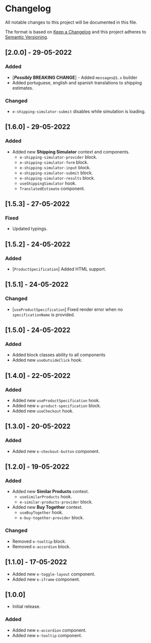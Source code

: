 # Changelog

All notable changes to this project will be documented in this file.

The format is based on [Keep a Changelog](http://keepachangelog.com/en/1.0.0/)
and this project adheres to [Semantic Versioning](http://semver.org/spec/v2.0.0.html).

## [2.0.0] - 29-05-2022

### Added

- [***Possibly* BREAKING CHANGE**] - Added `messages@1.x` builder
- Added portuguese, english and spanish translations to shipping estimates.

### Changed

- `e-shipping-simulator-submit` disables while simulation is loading.

## [1.6.0] - 29-05-2022

### Added

- Added new **Shipping Simulator** context and components.
  - `e-shipping-simulator-provider` block.
  - `e-shipping-simulator-form` block.
  - `e-shipping-simulator-input` block.
  - `e-shipping-simulator-submit` block.
  - `e-shipping-simulator-results` block.
  - `useShippingSimulator` hook.
  - `TranslatedEstimate` component.

## [1.5.3] - 27-05-2022

### Fixed

- Updated typings.

## [1.5.2] - 24-05-2022

### Added

- [`ProductSpecification`] Added HTML support.

## [1.5.1] - 24-05-2022

### Changed

- [`useProductSpecification`] Fixed render error when no `specificationName` is provided.

## [1.5.0] - 24-05-2022

### Added

- Added block classes ability to all components
- Added new `useOutsideClick` hook.

## [1.4.0] - 22-05-2022

### Added

- Added new `useProductSpecification` hook.
- Added new `e-product-specification` block.
- Added new `useCheckout` hook.

## [1.3.0] - 20-05-2022

### Added

- Added new `e-checkout-button` component.

## [1.2.0] - 19-05-2022

### Added

- Added new **Similar Products** context.
  - `useSimilarProducts` hook.
  - `e-similar-products-provider` block.
- Added new **Buy Together** context.
  - `useBuyTogether` hook.
  - `e-buy-together-provider` block.

### Changed

- Removed `e-tooltip` block.
- Removed `e-accordion` block.

## [1.1.0] - 17-05-2022

- Added new `e-toggle-layout` component.
- Added new `e-iframe` component.

## [1.0.0]

- Initial release.

### Added

- Added new `e-accordion` component.
- Added new `e-tooltip` component.